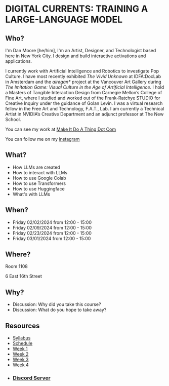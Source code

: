 # DIGITAL CURRENTS: TRAINING A LARGE-LANGUAGE MODEL

## Who?

I'm Dan Moore [he/him], I'm an Artist, Designer, and Technologist based here in New York City. I design and build interactive activations and applications.

I currently work with Artificial Intelligence and Robotics to investigate Pop Culture. I have most recently exhibited _The Vivid Unknown_ at IDFA:DocLab in Amsterdam and the _airegan*_ project at the Vancouver Art Gallery during _The Imitation Game: Visual Culture in the Age of Artificial Intelligence_.  I hold a Masters of Tangible Interaction Design from Carnegie Mellon’s College of Fine Art, where I studied and worked out of the Frank-Ratchye STUDIO for Creative Inquiry under the guidance of Golan Levin.  I was a virtual research fellow in the Free Art and Technology, F.A.T., Lab. I am currently a Technical Artist in NVIDIA’s Creative Department and an adjunct professor at The New School.

You can see my work at [Make It Do A Thing Dot Com](http://makeitdoathing.com)

You can follow me on my [instagram](https://www.instagram.com/danzeeeman/)

## What?

- How LLMs are created
- How to interact with LLMs
- How to use Google Colab
- How to use Transformers
- How to use Huggingface
- What's with LLMs

## When?

- Friday 02/02/2024 from 12:00 - 15:00
- Friday 02/09/2024 from 12:00 - 15:00
- Friday 02/23/2024 from 12:00 - 15:00
- Friday 03/01/2024 from 12:00 - 15:00

## Where?

Room 1108

6 East 16th Street

## Why?

- Discussion: Why did you take this course?
- Discussion: What do you hope to take away?

## Resources
- [Syllabus](Syllabus.pdf)
- [Schedule](schedule.md)
- [Week 1](00_week_01.md)
- [Week 2](01_week_02.md)
- [Week 3](02_week_03.md)
- [Week 4](03_week_04.md)
- ### [Discord Server](https://discord.gg/3h3pFK4vDz)

